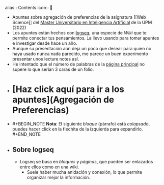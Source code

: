 alias:: Contents
icon:: 📜

- Apuntes sobre agregación de preferencias de la asignatura [[Web Science]] del [Master Universitario en Inteligencia Artificial](http://www.dia.fi.upm.es/masteria/?q=es/MUIA) de la UPM (2022)
- Los apuntes están hechos con [logseq](https://logseq.com/), una especie de *Wiki* que te permite conectar tus pensamientos. La llevo usando para tomar apuntes e investigar desde hace un año.
- Aunque su presentación aún deja un poco que desear para quien no haya usado nunca nada parecido, me parece un buen experimento presentar unos lecture notes así.
- He intentado que el número de palabras de la [página principal](main) no supere lo que serían 3 caras de un folio.
- # [Haz click aquí para ir a los apuntes](Agregación de Preferencias)
- #+BEGIN_NOTE
  **Nota**: El siguiente *bloque* (párrafo) está *colapsado*, puedes hacer click en la flechita de la izquierda para expandirlo.
  #+END_NOTE
- ## Sobre logseq
	- Logseq se basa en *bloques* y *páginas*, que pueden ser enlazados entre ellos como en una wiki.
		- Suele haber mucha anidación y conexión, lo que permite organizar mejor la información.